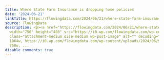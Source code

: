 ```yaml
---
title: Where State Farm Insurance is dropping home policies
date: '2024-06-21'
linkTitle: https://flowingdata.com/2024/06/21/where-state-farm-insurance-is-dropping-home-policies/
source: FlowingData
description: <p><a href="https://flowingdata.com/2024/06/21/where-state-farm-insurance-is-dropping-home-policies/"><img
  width="750" height="403" src="https://i0.wp.com/flowingdata.com/wp-content/uploads/2024/06/State-Farm-drop.png?fit=750%2C403&amp;quality=80&amp;ssl=1"
  class="attachment-medium size-medium wp-post-image" alt="" decoding="async" srcset="https://i0.wp.com/flowingdata.com/wp-content/uploads/2024/06/State-Farm-drop.png?w=1864&amp;quality=80&amp;ssl=1
  1864w, https://i0.wp.com/flowingdata.com/wp-content/uploads/2024/06/State-Farm-drop.png?resize=750%2C403&amp;quality=80&amp;ssl=1
  750w, ...
disable_comments: true
---
```

<p><a href="https://flowingdata.com/2024/06/21/where-state-farm-insurance-is-dropping-home-policies/"><img width="750" height="403" src="https://i0.wp.com/flowingdata.com/wp-content/uploads/2024/06/State-Farm-drop.png?fit=750%2C403&amp;quality=80&amp;ssl=1" class="attachment-medium size-medium wp-post-image" alt="" decoding="async" srcset="https://i0.wp.com/flowingdata.com/wp-content/uploads/2024/06/State-Farm-drop.png?w=1864&amp;quality=80&amp;ssl=1 1864w, https://i0.wp.com/flowingdata.com/wp-content/uploads/2024/06/State-Farm-drop.png?resize=750%2C403&amp;quality=80&amp;ssl=1 750w, ...